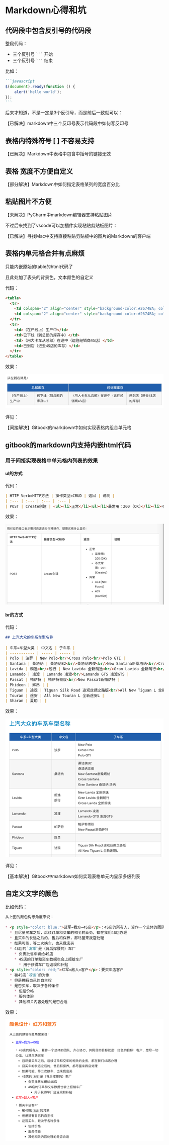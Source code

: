 # Markdown心得和坑

## 代码段中包含反引号的代码段

整段代码：

* 三个反引号 ` ``` ` 开始
* 三个反引号 ` ``` ` 结束

比如：

````markdown
```javascript
$(document).ready(function () {
    alert('hello world');
});
```
````

后来才知道，不是一定是3个反引号，而是前后一致就可以：

【已解决】markdown中三个反印号表示代码段中如何写反印号

## 表格内特殊符号 [  ] 不容易支持

【已解决】Markdown中表格中包含中括号的链接无效

## 表格 宽度不方便自定义

【部分解决】Markdown中如何指定表格某列的宽度百分比

## 粘贴图片不方便

【未解决】PyCharm中markdown编辑器支持粘贴图片

不过后来找到了vscode可以加插件实现粘贴剪贴板图片：

【已解决】寻找Mac中支持直接粘贴剪贴板中的图片的Markdown的客户端

## 表格内单元格合并有点麻烦

只能内嵌原始的table的html代码了

且此处加了表头的背景色，文本颜色的自定义

代码：

````markdown
<table>
  <tr>
    <td colspan="2" align="center" style="background-color:#2674BA; color:white; font-weight:700;">总部库存</td>
    <td colspan="2" align="center" style="background-color:#2674BA; color:white; font-weight:700;">经销商库存</td>
  </tr>
  <tr>
    <td>（在产线上）生产中</td>
    <td>已下线（到总部的库存中）</td>
    <td>（用大卡车从总部）在途中（运往经销商4S店）</td>
    <td>已到店（进去4S店的库存）</td>
  </tr>
</table>
````

效果：

![Markdown内的表格合并](../assets/img/markdown_inside_table_merge.png)

详见：

【间接解决】Gitbook的markdown中如何实现表格内组合单元格

## gitbook的markdown内支持内嵌html代码

### 用于间接实现表格中单元格内列表的效果

#### ul的方式

代码：

````markdown
| HTTP Verb=HTTP方法 | 操作类型=CRUD | 返回 | 说明 |
| :--- | :--- | :--- | :--- |
| POST | Create创建 | <ul><li>正常</li><ul><li>最常用：200 (OK)</li><li>不太常用：201 (Created)</li></ul><li>异常</li><ul><li>404 (Not Found)</li><li>409 (Conflict)</li></ul></ul>| |
````

效果：

![Markdown内用ul实现表哥](../assets/img/markdown_use_ul_do_list.png)

#### br的方式

代码：

````markdown
## 上汽大众的车系车型名称

| 车系=车型大类 | 中文名 | 子车系 |
| ----------- | ----- | ----- |
| Polo | 波罗 | New Polo<br/>Cross Polo<br/>Polo GTI |
| Santana | 桑塔纳 | 桑塔纳B2<br/>桑塔纳志俊<br/>New Santana新桑塔纳<br/>Cross Santana<br/>Gran Santana 桑塔纳 浩纳 |
| Lavida | 朗逸<br/>朗行 | New Lavida 全新朗逸<br/>Gran Lavida 全新朗行<br/>Cross Lavida 全新朗境 |
| Lamando | 凌渡 | Lamando 凌渡<br/>Lamando GTS 凌渡GTS |
| Passat | 帕萨特 | 帕萨特领驭<br/>New Passat新帕萨特 |
| Phideon | 辉昂 | |
| Tiguan | 途观 | Tiguan Silk Road 途观丝绸之路版<br/>All New Tiguan L 全新途观L |
| Touran | 途安 | All New Touran L 全新途安L |
| Sharan | 夏朗 | |
````

效果：

![Markdown内用br实现列表](../assets/img/markdown_use_br_do_list.png)

详见：

【基本解决】Gitbook中markdown如何实现表格单元内显示多级列表

## 自定义文字的颜色

比如代码：

```markdown
从上图的颜色构思角度来说：

* <p style="color: blue;">蓝军=我方=4S店</p>：4S店的所有人，算作一个总体的团队，齐心协力，共同目的目标就是：红色的目标：客户，想尽一切办法，让其尽快买车
  * 且尽量买车之后，后续订单和交车的相关的业务，都在我们4S店办理
  * 且买车的长远之后的，售后和保养，都尽量来我店处理
  * 如果可能，等二次换车，也来我店买
  * 4S店的`友军`是（背后撑腰的）车厂
    * 负责批售车辆给4S店
    * 4S店的订单和交车数据也会上报给车厂
      * 用于获得车厂店返现和补贴
* <p style="color: red;">红军=敌人=客户</p>：要买车店客户
  * 被4S店`攻击`的对象
  * 但是拥有自己的自主权
  * 是否买车，取决于各种条件
    * 包括价格
    * 服务体验
    * 其他相关内容处理的是否合适
```

效果：

![Markdown中实现自定义文字颜色](../assets/img/markdown_customize_text_color.png)
